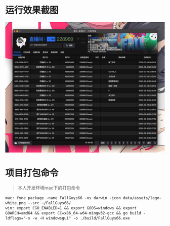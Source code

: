 # 运行效果截图
![shot](./doc/shot.png)
# 项目打包命令
> 本人开发环境mac下的打包命令
```
mac: fyne package -name FallGuys66 -os darwin -icon data/assets/logo-white.png --src ~/FallGuys66/
win: export CGO_ENABLED=1 && export GOOS=windows && export GOARCH=amd64 && export CC=x86_64-w64-mingw32-gcc && go build -ldflags="-s -w -H windowsgui" -o ./build/FallGuys66.exe
```
